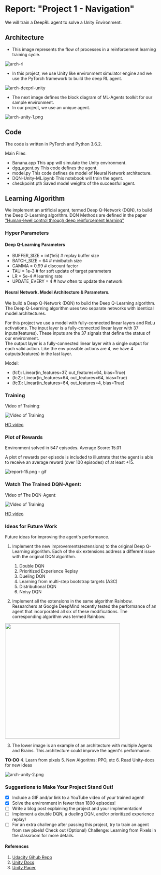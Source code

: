 
# Report: "Project 1 - Navigation"

We will train a DeepRL agent to solve a Unity Environment.

## Architecture

+ This image represents the flow of processes in a reinforcement learning training cycle.

![arch-rl](./img/arch-rl.png "arch-rl")


+ In this project, we use Unity like environment simulator engine and we use the PyTorch framework to build the deep RL agent.

![arch-deeprl-unity](./img/arch-deeprl-unity-2.png "arch-deeprl-unity")


+ The next image defines the block diagram of ML-Agents toolkit for our sample environment. 
+ In our project, we use an unique agent.

![arch-unity-1.png](./img/arch-unity-1.png "arch-unity-1.png")


## Code

The code is written in PyTorch and Python 3.6.2.

Main Files:  

+  Banana.app
   This app will simulate the Unity environment.
+ dgq_agent.py
   This code defines the agent.
+ model.py
   This code defines de model of Neural Network architecture.
+ DQN-Unity-ML.ipynb
   This notebook will train the agent.
+ checkpoint.pth
   Saved model weights of the successful agent.

## Learning Algorithm

We implement an artificial agent, termed Deep Q-Network (DQN), to build the Deep Q-Learning algorithm. DQN Methods are defined in the paper ["Human-level control through deep reinforcement learning"](https://deepmind.com/research/publications/human-level-control-through-deep-reinforcement-learning/) 

### Hyper Parameters

#### Deep Q-Learning Parameters

+ BUFFER_SIZE = int(1e5)  # replay buffer size
+ BATCH_SIZE = 64         # minibatch size
+ GAMMA = 0.99            # discount factor
+ TAU = 1e-3              # for soft update of target parameters
+ LR = 5e-4               # learning rate 
+ UPDATE_EVERY = 4        # how often to update the network

#### Neural Network. Model Architecture & Parameters.

We build a Deep Q-Network (DQN) to build the Deep Q-Learning algorithm. The Deep Q-Learning algorithm uses two separate networks with identical model architectures.

For this project we use a model with fully-connected linear layers and ReLu activations.
The input layer is a fully-connected linear layer with 37 inputs(features). These inputs are the 37 signals that define the status of our environment.  
The output layer is a fully-connected linear layer with a single output for each valid action. Like the env possible actions are 4, we have 4 outputs(features) in the last layer.

Model:
+ (fc1): Linear(in_features=37, out_features=64, bias=True)
+ (fc2): Linear(in_features=64, out_features=64, bias=True)
+ (fc3): Linear(in_features=64, out_features=4, bias=True)

### Training

Video of Training:

![Video of Training](./videos/training-dqn-agent-v2.gif "Video of Training")

[HD video](https://youtu.be/jmVKljg22sM)

<!---
[![Trained DQN-Agent](http://img.youtube.com/vi/fMOUV3eqyaU/0.jpg)](http://www.youtube.com/watch?v=fMOUV3eqyaU "Trained DQN-Agent")
--->

### Plot of Rewards

Environment solved in 547 episodes. Average Score: 15.01

A plot of rewards per episode is included to illustrate that the agent is able to receive an average reward (over 100 episodes) of at least +15.

![report-15.png - gif](./img/report-15-mac-cpu.png "report-15.png")

### Watch The Trained DQN-Agent:

Video of The DQN-Agent:

![Video of Training](./videos/trained-dqn-agent-v2.gif "Video of Training")

[HD video](https://youtu.be/_znGmJF6tKQ)
<!--- 
[![Trained DQN-Agent](http://img.youtube.com/vi/lBDV3A1hInQ/0.jpg)](http://www.youtube.com/watch?v=lBDV3A1hInQ "Trained DQN-Agent")
--->

### Ideas for Future Work

Future ideas for improving the agent's performance.

1. Implement the new improvements(extensions) to the original Deep Q-Learning algorithm. Each of the six extensions address a different issue with the original DQN algorithm.
    1. Double DQN
    2. Prioritized Experience Replay
    3. Dueling DQN
    4. Learning from multi-step bootstrap targets (A3C)
    5. Distributional DQN
    6. Noisy DQN

2. Implement all the extensions in the same algorithm Rainbow. Researchers at Google DeepMind recently tested the performance of an agent that incorporated all six of these modifications. The corresponding algorithm was termed Rainbow.

<!---
![dqn-6-rainbow.png](./img/dqn-6-rainbow.png "dqn-6-rainbow.png")
-->

<img src="./img/dqn-6-rainbow.png" width="380">


3. The lower image is an example of an architecture with multiple Agents and Brains. This architecture could improve the agent's performance.

 **TO-DO**
4. Learn from pixels
5. New Algoritms: PPO, etc
6. Read Unity-docs for new ideas


![arch-unity-2.png](./img/arch-unity-2.png "arch-unity-2.png")

### Suggestions to Make Your Project Stand Out!

+ [x] Include a GIF and/or link to a YouTube video of your trained agent!
+ [x] Solve the environment in fewer than 1800 episodes!
+ [ ] Write a blog post explaining the project and your implementation!
+ [ ] Implement a double DQN, a dueling DQN, and/or prioritized experience replay!
+ [ ] For an extra challenge after passing this project, try to train an agent from raw pixels! Check out (Optional) Challenge: Learning from Pixels in the classroom for more details.

#### References

1. [Udacity Gihub Repo](https://github.com/udacity/deep-reinforcement-learning)
2. [Unity Docs](https://github.com/Unity-Technologies/ml-agents/blob/master/docs/ML-Agents-Overview.md)
3. [Unity Paper](https://arxiv.org/abs/1809.02627)
